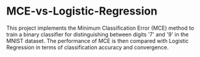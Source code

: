# MCE-vs-Logistic-Regression
This project implements the Minimum Classification Error (MCE) method to train a binary classifier for distinguishing between digits '7' and '9' in the MNIST dataset. The performance of MCE is then compared with Logistic Regression in terms of classification accuracy and convergence.
